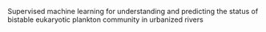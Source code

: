 Supervised machine learning for understanding and predicting the status of bistable eukaryotic plankton community in urbanized rivers

